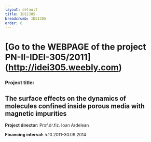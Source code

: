 ```yaml
---
layout: default
title: IDEI305
breadcrumb: IDEI305
order: 6
---
```


[Go to the WEBPAGE of the project PN-II-IDEI-305/2011] (http://idei305.weebly.com)
============

### Project title:  

The surface effects on the dynamics of molecules confined inside porous media with magnetic impurities 
---

**Project director:** Prof.dr.fiz. Ioan Ardelean

**Financing interval:** 5.10.2011-30.09.2014
